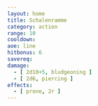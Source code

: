 ```yaml
---
layout: home
title: Schalenramme
category: action
range: 10
cooldown:
aoe: line
hitbonus: 6
savereq:
damage:
  - [ 2d10+5, bludgeoning ]
  - [ 2d6, piercing ]
effects:
  - [ prone, 2r ]
---
```


